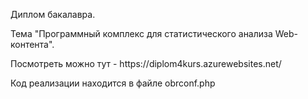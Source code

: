 <p>Диплом бакалавра.</p> 
<p>Тема "Программный комплекс для статистического анализа Web-контента".</p>
<p>Посмотреть можно тут - https://diplom4kurs.azurewebsites.net/</p>
Код реализации находится в файле obrconf.php
